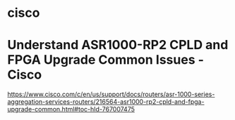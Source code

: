 # cisco
# Understand ASR1000-RP2 CPLD and FPGA Upgrade Common Issues - Cisco
https://www.cisco.com/c/en/us/support/docs/routers/asr-1000-series-aggregation-services-routers/216564-asr1000-rp2-cpld-and-fpga-upgrade-common.html#toc-hId-767007475
